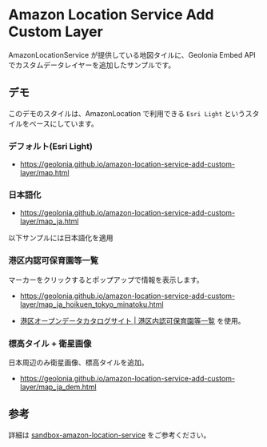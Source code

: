 # Amazon Location Service Add Custom Layer

AmazonLocationService が提供している地図タイルに、Geolonia Embed API でカスタムデータレイヤーを追加したサンプルです。

## デモ

このデモのスタイルは、AmazonLocation で利用できる `Esri Light` というスタイルをベースにしています。

### デフォルト(Esri Light)

- <a href="https://geolonia.github.io/amazon-location-service-add-custom-layer/map.html" target="_blank" rel="noopener noreferrer">https://geolonia.github.io/amazon-location-service-add-custom-layer/map.html</a>

### 日本語化

- <a href="https://geolonia.github.io/amazon-location-service-add-custom-layer/map_ja.html" target="_blank" rel="noopener noreferrer">https://geolonia.github.io/amazon-location-service-add-custom-layer/map_ja.html</a>

以下サンプルには日本語化を適用

### 港区内認可保育園等一覧

マーカーをクリックするとポップアップで情報を表示します。

- <a href="https://geolonia.github.io/amazon-location-service-add-custom-layer/map_ja_hoikuen_tokyo_minatoku.html" target="_blank" rel="noopener noreferrer">https://geolonia.github.io/amazon-location-service-add-custom-layer/map_ja_hoikuen_tokyo_minatoku.html</a>

- <a href="https://opendata.city.minato.tokyo.jp/dataset/a71499e9-5637-44c5-a473-da0e88f5506d/resource/187bb4fa-a1ba-4dab-bdd1-c18acdc13565/download/hoikuen.json" target="_blank" rel="noopener noreferrer">港区オープンデータカタログサイト | 港区内認可保育園等一覧</a> を使用。


### 標高タイル + 衛星画像

日本周辺のみ衛星画像、標高タイルを追加。

- <a href="https://geolonia.github.io/amazon-location-service-add-custom-layer/map_ja_dem.html" target="_blank" rel="noopener noreferrer">https://geolonia.github.io/amazon-location-service-add-custom-layer/map_ja_dem.html</a>

## 参考

詳細は [sandbox-amazon-location-service](https://github.com/geolonia/sandbox-amazon-location-service) をご参考ください。


